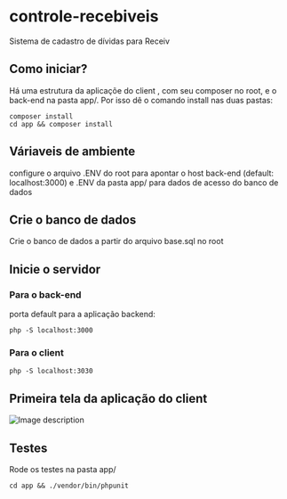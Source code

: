 # controle-recebiveis
Sistema de cadastro de dívidas para Receiv


## Como iniciar?
Há uma estrutura da aplicaçõe do client , com seu composer no root, e o back-end na pasta app/. Por isso dê o comando install nas duas pastas:
```
composer install
cd app && composer install
```
## Váriaveis de ambiente 
configure o arquivo .ENV do root para apontar o host back-end (default: localhost:3000) e .ENV da pasta app/ para dados de acesso do banco de dados

## Crie o banco de dados
Crie o banco de dados a partir do arquivo base.sql no root

## Inicie o servidor
###  Para o back-end
porta default para a aplicação backend:
```
php -S localhost:3000
```
### Para o client
```
php -S localhost:3030
```

## Primeira tela da aplicação do client
![Image description](https://previews.dropbox.com/p/thumb/AAyLgysB6HQiXT2DHg57dmR48jn-OH6DQCOgb6Ia_Pb0JvDnFfiJyEQLnI1WFVT_nEVf050iyzMdzOvwx87Wj0JHfFLwnq1woxih8HjZ-WCFS88GtiG_zaPWuf2c1lyDOowtF973nF0UorkO4bt7Tqs7I2mX3XC9sXBUJb-GmrCfJ4QXLthzo8tlTIZVehC48GT0p-230rPECRUqV7GsG0chaksp9FINphkj9shWAnsuXRSuHmJJrN7P4LVvqPSwtfsVAG96C_-97fKgydBiGz0-LK6YkLXYk1dj6ExTSxY_qe1r-RGg701xhFiUcUmbMiiAtFzD7KkwcCRYp7R14e3GxjEFz3m7vav7xQxrbH_BhdpNvManYmhBzkeOaB4kLBAJkXNgPEpzGLvr2rsRrgodqoaQtA8LSibcQrPoPYLX0w/p.png?fv_content=true&size_mode=5)

## Testes
Rode os testes na pasta app/
```
cd app && ./vendor/bin/phpunit  
```
